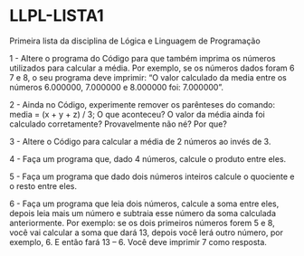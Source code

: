 # LLPL-LISTA1
Primeira lista da disciplina de Lógica e Linguagem de Programação

1 - Altere o programa do Código para que também imprima os números utilizados para calcular a média. Por exemplo, se os números dados foram 6 7 e 8, o seu programa deve imprimir: “O valor calculado da media entre os números 6.000000, 7.000000 e 8.000000 foi: 7.000000”.

2 - Ainda no Código, experimente remover os parênteses do comando: media = (x + y + z) / 3; O que aconteceu? O valor da média ainda foi calculado corretamente? Provavelmente não né? Por que? 

3 - Altere o Código para calcular a média de 2 números ao invés de 3.

4 - Faça um programa que, dado 4 números, calcule o produto entre eles.

5 - Faça um programa que dado dois números inteiros calcule o quociente e o resto entre eles. 

6 - Faça um programa que leia dois números, calcule a soma entre eles, depois leia mais um número e subtraia esse número da soma calculada anteriormente. Por exemplo: se os dois primeiros números forem 5 e 8, você vai calcular a soma que dará 13, depois você lerá outro número, por exemplo, 6. E então fará 13 – 6. Você deve imprimir 7 como resposta.
